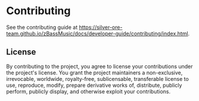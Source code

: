 # Contributing

See the contributing guide at https://silver-ore-team.github.io/zBassMusic/docs/developer-guide/contributing/index.html.

## License

By contributing to the project, you agree to license your contributions under the project's license.
You grant the project maintainers a non-exclusive, irrevocable, worldwide, royalty-free, sublicensable, transferable license to use, reproduce, modify, prepare derivative works of, distribute, publicly perform, publicly display, and otherwise exploit your contributions.
